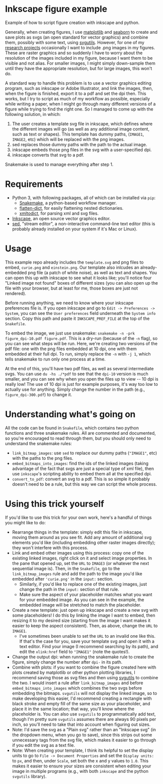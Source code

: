 # Inkscape figure example

Example of how to script figure creation with inkscape and python.

Generally, when creating figures, I use [matplotlib](https://matplotlib.org/)
and [seaborn](https://seaborn.pydata.org/) to create and save plots as svgs (an
open standard for vector graphics) and combine them, possibly with some text, using
[svgutils](https://svgutils.readthedocs.io/en/latest/). However, for one of my
[research projects](https://github.com/billbrod/foveated-metamers/) occasionally
I want to include .png images in my figures. These are raster graphics and so
suddenly I have to worry about the resolution of the images included in my
figure, because I want them to be visible and not alias. For smaller images, I
might simply down-sample them until they have the appropriate resolution, but
for large images, this won't do. 

A standard way to handle this problem is to use a vector graphics editing
program, such as inkscape or Adobe Illustrator, and link the images, then, when
the figure is finished, export it to a pdf and set the dpi then. This works, but
I try to script as much of my workflow as possible, especially while writing a
paper, when I might go through many different versions of a figure while trying
to find the right one. So I managed to come up with the following solution,
in which:

1. The user creates a template svg file in inkscape, which defines where the
   different images will go (as well as any additional image content, such as
   text or shapes). This template has dummy paths, (`IMAGE1`, `IMAGE2`, etc)
   which will be replaced with the png images.
2. sed replaces those dummy paths with the path to the actual image.
3. inkscape embeds those png files in the svg with a user-specified dpi.
4. inkscape converts that svg to a pdf.

Snakemake is used to manage everything after step 1.

# Requirements

- Python 3, with following packages, all of which can be installed via `pip`:
    - [Snakemake](https://snakemake.readthedocs.io/en/stable/), a python-based
      workflow manager.
    - [flatten-dict](https://github.com/ianlini/flatten-dict), for easily
      flattening nested dictionaries.
    - [xmltodict](https://github.com/martinblech/xmltodict), for parsing xml and
      svg files.
- [Inkscape](https://inkscape.org/), an open source vector graphics editor.
- [sed](https://www.gnu.org/software/sed/), "stream editor", a non-interactive command-line text editor (this is probably already installed on your system if it's Mac or Linux).


# Usage

This example repo already includes the `template.svg` and png files to embed,
`curie.png` and `einstein.png`. Our template also inlcudes an already-embedded
png file (a patch of white noise), as well as text and shapes. You can open this
up with inkscape to see what it looks like; you'll notice four "Linked image not
found" boxes of different sizes (you can also open up the file with your
browser, but at least for me, those boxes are just not rendered).

Before running anything, we need to know where your inkscape preferences file
is. If you open inkscape and go to `Edit -> Preferences -> System`, you can see
the `User preferences` field underneath the `System info` section. Copy this
path and paste it `INKSCAPE_PREF_FILE` at the top of the `Snakefile`.

To embed the image, we just use snakemake: `snakemake -n -prk figure_dpi-10.pdf
figure.pdf`. This is a dry-run (because of the `-n` flag), so you can see what
steps will be run. Here, we're creating two versions of the pdf file: one with
the png files embedded at 10 dpi, one with them embedded at their full dpi. To
run, simply replace the `-n` with `-j 1`, which tells snakemake to run only one
process at a time.

At the end of this, you'll have two pdf files, as well as several intermediate
svgs. You can use `du -hs ./*pdf` to see that the `dpi-10` version is much
smaller, and you can see why when you open the files up to view -- 10 dpi is
really low! The use of 10 dpi is just for example purposes, it's way too low to
actually use for anything. Simply change the number in the path (e.g.,
`figure_dpi-300.pdf`) to change it.

# Understanding what's going on

All the code can be found in `Snakefile`, which contains two python functions
and three snakemake rules. All are commented and documented, so you're
encouraged to read through them, but you should only need to understand the
snakemake rules:

- `link_bitmap_images`: use `sed` to replace our dummy paths (`"IMAGE1"`, etc)
  with the paths to the png files.
- `embed_bitmaps_into_images`: find the ids of the linked images (taking
  advantage of the fact that svgs are just a special type of xml file), then use
  `inkscape`'s scripting ability to embed them all at the specified dpi.
- `convert_to_pdf`: convert an svg to a pdf. This is so simple it probably
  doesn't need to be a rule, but this way we can script the whole process.
  
# Using this trick yourself

If you'd like to use this trick for your own work, here's a handful of things
you might like to do:

- Rearrange things in the template: simply edit this file in inkscape, moving
  them around as you see fit. Add any amount of additional svg elements you'd
  like (including embedding other raster images directly); they won't interfere
  with this process.
- Link and embed other images using this process: copy one of the existing
  linked images, right click on it and select image properties. In the pane that
  opened up, set the `URL` to `IMAGE3` (or whatever the next sequential image
  is). Then, in the `Snakefile`, go to the `link_bitmap_images` rule and add the
  path to the image you'd like embedded after `'curie.png'` in the `input:`
  section.
    - Similarly, if you'd like to replace one of the existing images, just
      change the path in the `input:` section of that rule.
    - Make sure the aspect of your placeholder matches what you want for your
      embedded image. As you can see in the example, the embedded image will be
      stretched to match the placeholder.
- Create a new template: just open up inkscape and create a new svg with some
  placeholders! I do this by linking the image I want to embed, then resizing it
  to my desired size (starting from the image I want makes it easier to keep
  the aspect consistent). Then, as above, change the `URL` to `IMAGE1`.
    - I've sometimes been unable to set the `URL` to an invalid one like this.
      If that's the case for you, save your template svg and open it with a text
      editor. Find your image (I recommend searching by its path), and edit the
      `xlink:href` field to `"IMAGE1"` (note the quotes!).
- Change the output dpi: when running the snakemake rule to create the figure,
  simply change the number after `dpi-` in its path.
- Combine with plots: if you want to combine the figure created here with plots
  created by matplotlib or other python plotting libraries, I recommend saving
  those as svg files and then using
  [svgutils](https://svgutils.readthedocs.io/en/latest/) to combine the two. I
  would insert a rule after `link_bitmap_images` and before
  `embed_bitmaps_into_images` which combines the two svgs before embedding the
  bitmaps. `svgutils` will not display the linked image, so to make developing
  this easier, I'd recommend creating a rectangle with black stroke and empty
  fill of the same size as your placeholder, and place it in the same location;
  that way, you'll know where the placeholder is. You can also use `svgutils` to
  programmatically add text, though I'm pretty sure `svgutils` assumes there are
  always 90 pixels per inch, so you'll need to take that into account when
  figuring out sizes.
- Note: I'd save the svg as a "Plain svg" rather than an "Inkscape svg" (in the
  dropdown menu, when you go to save), since this strips out some unnecessary
  tags from the svg file, which makes it easier to go through if you edit the
  svg as a text file.
- Note: When creating your template, I think its helpful to set the display
  units to go to `File -> Document Properties` and set the `Display units:` to
  `px`, and then, under `Scale`, set both the x and y values to `1.0`. This
  makes it easier to ensure your sizes are consistent when editing your image in
  multiple programs (e.g., with both `inkscape` and the python `svgutils`
  library). 
